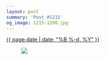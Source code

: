 ```yaml
---
layout: post
summary: 'Post #1215'
og_image: 1215-1280.jpg
---
```


<div class="post">
 <time>
  <a href="/1215">
   {{ page.date | date: "%B %-d, %Y" }}
  </a>
 </time>
 <a href="/1215">
  <figure data-taken="9/21/2020">
   <img sizes="(min-width: 700px) 50vw, calc(100vw - 2rem)" src="{{ site.assets_url }}/1215-640.jpg" srcset="{{ site.assets_url }}/1215-320.jpg 320w, {{ site.assets_url }}/1215-640.jpg 640w, {{ site.assets_url }}/1215-960.jpg 960w, {{ site.assets_url }}/1215-1280.jpg 1280w"/>
  </figure>
 </a>
</div>
